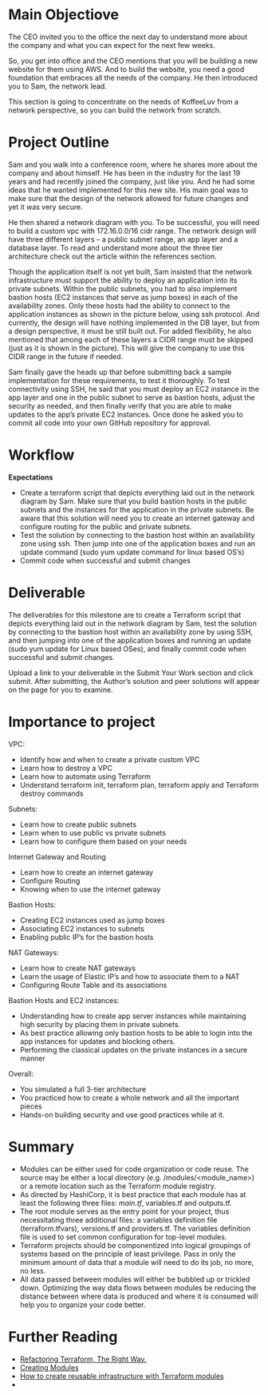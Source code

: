 # Main Objectiove 

The CEO invited you to the office the next day to understand more about the company and what you can expect for the next few weeks.

So, you get into office and the CEO mentions that you will be building a new website for them using AWS. And to build the website, you need a good foundation that embraces all the needs of the company. He then introduced you to Sam, the network lead.

This section is going to concentrate on the needs of KoffeeLuv from a network perspective, so you can build the network from scratch.

# Project Outline

Sam and you walk into a conference room, where he shares more about the company and about himself. He has been in the industry for the last 19 years and had recently joined the company, just like you. And he had some ideas that he wanted implemented for this new site. His main goal was to make sure that the design of the network allowed for future changes and yet it was very secure.

He then shared a network diagram with you. To be successful, you will need to build a custom vpc with 172.16.0.0/16 cidr range. The network design will have three different layers – a public subnet range, an app layer and a database layer. To read and understand more about the three tier architecture check out the article within the references section.

Though the application itself is not yet built, Sam insisted that the network infrastructure must support the ability to deploy an application into its private subnets. Within the public subnets, you had to also implement bastion hosts (EC2 instances that serve as jump boxes) in each of the availability zones. Only these hosts had the ability to connect to the application instances as shown in the picture below, using ssh protocol. And currently, the design will have nothing implemented in the DB layer, but from a design perspective, it must be still built out. For added flexibility, he also mentioned that among each of these layers a CIDR range must be skipped (just as it is shown in the picture). This will give the company to use this CIDR range in the future if needed.

Sam finally gave the heads up that before submitting back a sample implementation for these requirements, to test it thoroughly. To test connectivity using SSH, he said that you must deploy an EC2 instance in the app layer and one in the public subnet to serve as bastion hosts, adjust the security as needed, and then finally verify that you are able to make updates to the app’s private EC2 instances. Once done he asked you to commit all code into your own GitHub repository for approval.

# Workflow 

**Expectations**

* Create a terraform script that depicts everything laid out in the network diagram by Sam. Make sure that you build bastion hosts in the public subnets and the instances for the application in the private subnets. Be aware that this solution will need you to create an internet gateway and configure routing for the public and private subnets.
* Test the solution by connecting to the bastion host within an availability zone using ssh. Then jump into one of the application boxes and run an update command (sudo yum update command for linux based OS’s)
* Commit code when successful and submit changes

# Deliverable

The deliverables for this milestone are to create a Terraform script that depicts everything laid out in the network diagram by Sam, test the solution by connecting to the bastion host within an availability zone by using SSH, and then jumping into one of the application boxes and running an update (sudo yum update for Linux based OSes), and finally commit code when successful and submit changes.

Upload a link to your deliverable in the Submit Your Work section and click submit. After submitting, the Author’s solution and peer solutions will appear on the page for you to examine.

# Importance to project

VPC:

* Identify how and when to create a private custom VPC 
* Learn how to destroy a VPC
* Learn how to automate using Terraform
* Understand terraform init, terraform plan, terraform apply and Terraform destroy commands

Subnets:

* Learn how to create public subnets
* Learn when to use public vs private subnets
* Learn how to configure them based on your needs 
  
Internet Gateway and Routing

* Learn how to create an internet gateway
* Configure Routing
* Knowing when to use the internet gateway

Bastion Hosts:

* Creating EC2 instances used as jump boxes
* Associating EC2 instances to subnets
* Enabling public IP’s for the bastion hosts

NAT Gateways:

* Learn how to create NAT gateways
* Learn the usage of Elastic IP’s and how to associate them to a NAT
* Configuring Route Table and its associations

Bastion Hosts and EC2 instances:

* Understanding how to create app server instances while maintaining high security by placing them in private subnets.
* As best practice allowing only bastion hosts to be able to login into the app instances for updates and blocking others.
* Performing the classical updates on the private instances in a secure manner

Overall:

* You simulated a full 3-tier architecture
* You practiced how to create a whole network and all the important pieces
* Hands-on building security and use good practices while at it. 

# Summary 

* Modules can be either used for code organization or code reuse. The source may be either a local directory (e.g. /modules/<module_name>) or a remote location such as the Terraform module registry.
* As directed by HashiCorp, it is best practice that each module has at least the following three files: _main.tf_, variables.tf and outputs.tf.
* The root module serves as the entry point for your project, thus necessitating three additional files: a variables definition file (terraform.tfvars), versions.tf and providers.tf. The variables definition file is used to set common configuration for top-level modules.
* Terraform projects should be componentized into logical groupings of systems based on the principle of least privilege. Pass in only the minimum amount of data that a module will need to do its job, no more, no less.
* All data passed between modules will either be bubbled up or trickled down. Optimizing the way data flows between modules be reducing the distance between where data is produced and where it is consumed will help you to organize your code better.

# Further Reading 
* [Refactoring Terraform, The Right Way.](https://blog.doit-intl.com/refactor-terraform-into-modules-the-right-way-7bce4d57d66a)
* [Creating Modules](https://www.terraform.io/docs/language/modules/develop/index.html)
* [How to create reusable infrastructure with Terraform modules](https://blog.gruntwork.io/how-to-create-reusable-infrastructure-with-terraform-modules-25526d65f73d)
* 
